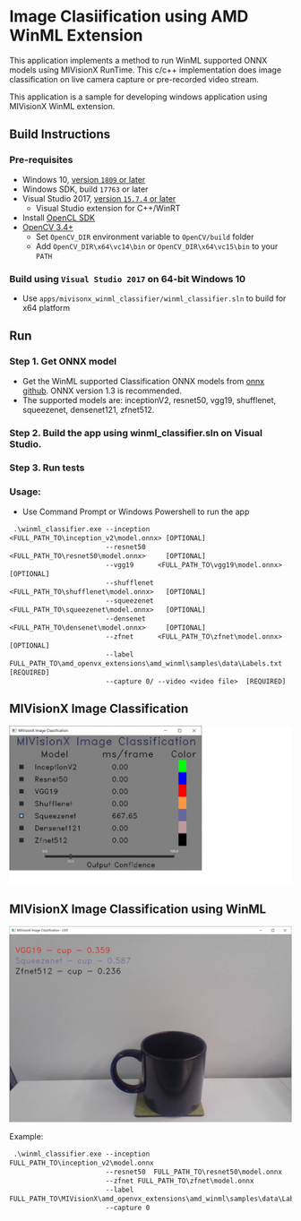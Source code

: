 # Image Clasiification using AMD WinML Extension

This application implements a method to run WinML supported ONNX models using MIVisionX RunTime. This c/c++ implementation does image classification on live camera capture or pre-recorded video stream.

This application is a sample for developing windows application using MIVisionX WinML extension.

## Build Instructions

### Pre-requisites

* Windows 10, [version `1809` or later](https://www.microsoft.com/software-download/windows10)
* Windows SDK, build `17763` or later
* Visual Studio 2017, [version `15.7.4` or later](https://developer.microsoft.com/en-us/windows/downloads)
    - Visual Studio extension for C++/WinRT
* Install [OpenCL SDK](https://github.com/GPUOpen-LibrariesAndSDKs/OCL-SDK/releases/tag/1.0)
* [OpenCV 3.4+](https://github.com/opencv/opencv/releases/tag/3.4.0)
  + Set `OpenCV_DIR` environment variable to `OpenCV/build` folder
  + Add `OpenCV_DIR\x64\vc14\bin` or `OpenCV_DIR\x64\vc15\bin` to your `PATH`

### Build using `Visual Studio 2017` on 64-bit Windows 10

* Use `apps/mivisonx_winml_classifier/winml_classifier.sln` to build for x64 platform

## Run

### Step 1. Get ONNX model

* Get the WinML supported Classification ONNX models from [onnx github](https://github.com/onnx/models). ONNX version 1.3 is recommended.
* The supported models are: inceptionV2, resnet50, vgg19, shufflenet, squeezenet, densenet121, zfnet512. 

### Step 2. Build the app using winml_classifier.sln on Visual Studio.

### Step 3. Run tests

### Usage:

* Use Command Prompt or Windows Powershell to run the app

``` 
 .\winml_classifier.exe --inception  <FULL_PATH_TO\inception_v2\model.onnx> [OPTIONAL]  
                        --resnet50   <FULL_PATH_TO\resnet50\model.onnx>     [OPTIONAL] 
                        --vgg19      <FULL_PATH_TO\vgg19\model.onnx>        [OPTIONAL] 
                        --shufflenet <FULL_PATH_TO\shufflenet\model.onnx>   [OPTIONAL] 
                        --squeezenet <FULL_PATH_TO\squeezenet\model.onnx>   [OPTIONAL] 
                        --densenet   <FULL_PATH_TO\densenet\model.onnx>     [OPTIONAL] 
                        --zfnet      <FULL_PATH_TO\zfnet\model.onnx>        [OPTIONAL] 
                        --label FULL_PATH_TO\amd_openvx_extensions\amd_winml\samples\data\Labels.txt [REQUIRED]
                        --capture 0/ --video <video file>  [REQUIRED]
```

## MIVisionX Image Classification

![MIVisionX Image Classification](images/MIVisionX-ImageClassification.png)

## MIVisionX Image Classification using WinML

![MIVisionX Image Classification using WinML](images/MIVisionX-ImageClassification-WinML.png)

Example:

``` 
 .\winml_classifier.exe --inception FULL_PATH_TO\inception_v2\model.onnx
                        --resnet50  FULL_PATH_TO\resnet50\model.onnx 
                        --zfnet FULL_PATH_TO\zfnet\model.onnx 
                        --label FULL_PATH_TO\MIVisionX\amd_openvx_extensions\amd_winml\samples\data\Labels.txt
                        --capture 0
 ```
